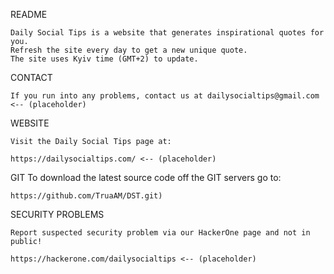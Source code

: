 README

	Daily Social Tips is a website that generates inspirational quotes for you.
	Refresh the site every day to get a new unique quote.
	The site uses Kyiv time (GMT+2) to update.

CONTACT

	If you run into any problems, contact us at dailysocialtips@gmail.com <-- (placeholder)
	

WEBSITE

	Visit the Daily Social Tips page at:
	
	https://dailysocialtips.com/ <-- (placeholder)
	
GIT
	To download the latest source code off the GIT servers go to:
	
	https://github.com/TruaAM/DST.git)

SECURITY PROBLEMS

	Report suspected security problem via our HackerOne page and not in public!
	
	https://hackerone.com/dailysocialtips <-- (placeholder)
